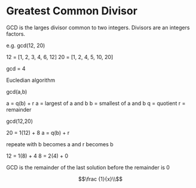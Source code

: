 # Greatest Common Divisor
GCD is the larges divisor common to two integers.  Divisors are an integers factors.

e.g. gcd(12, 20)

12 =  [1, 2, 3, 4, 6, 12]
20 = [1, 2, 4, 5, 10, 20]

gcd = 4

Eucledian algorithm

gcd(a,b)

a = q(b) + r
a = largest of a and b
b = smallest of a and b
q = quotient
r = remainder

gcd(12,20)

20 = 1(12) + 8
a =  q(b) + r

repeate with b becomes a and r becomes b

12 = 1(8) + 4
8 = 2(4) + 0

GCD is the remainder of the last solution before the remainder is 0

$$\frac {1}{x}\\$$